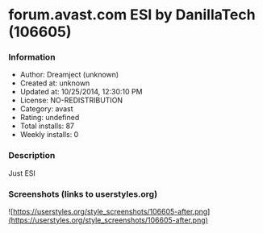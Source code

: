 # forum.avast.com ESI by DanillaTech (106605)

### Information
- Author: Dreamject (unknown)
- Created at: unknown
- Updated at: 10/25/2014, 12:30:10 PM
- License: NO-REDISTRIBUTION
- Category: avast
- Rating: undefined
- Total installs: 87
- Weekly installs: 0


### Description
Just ESI


### Screenshots (links to userstyles.org)
![https://userstyles.org/style_screenshots/106605-after.png](https://userstyles.org/style_screenshots/106605-after.png)



